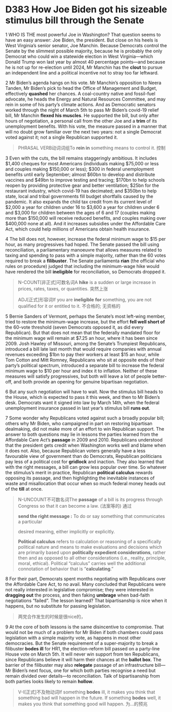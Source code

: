 # D383 How Joe Biden got his sizeable stimulus bill through the Senate
1 WHO IS THE most powerful Joe in Washington? That question seems to have an easy answer: Joe Biden, the president. But close on his heels is West Virginia’s senior senator, Joe Manchin. Because Democrats control the Senate by the slimmest possible majority, because he is probably the only Democrat who could win a statewide election in West Virginia—which Donald Trump won last year by almost 40 percentage points—and because he is not up for re-election until 2024, Mr Manchin has the **clout** to pursue an independent line and a political incentive not to stray too far leftward.

2 Mr Biden’s agenda hangs on his vote. Mr Manchin’s opposition to Neera Tanden, Mr Biden’s pick to head the Office of Management and Budget, effectively **quashed** her chances. A coal-country native and fossil-fuel advocate, he heads the Energy and Natural Resources Committee, and may rein in some of his party’s climate actions. And as Democratic senators worked through the night of March 5th to pass Mr Biden’s covid-19 relief bill, Mr Manchin **flexed his muscles**. He supported the bill, but only after hours of negotiation, a personal call from the other Joe and a **trim** of its unemployment benefits. With his vote, the measure passed in a manner that will no doubt grow familiar over the next two years: not a single Democrat voted against it; not a single Republican supported it.

> PHRASAL VERB动词词组To **rein in** something means to control it. 控制
>

3 Even with the cuts, the bill remains staggeringly ambitious. It includes $1,400 cheques for most Americans (individuals making $75,000 or less and couples making $150,000 or less); $300 in federal unemployment benefits until early September; almost $60bn to develop and distribute vaccines and $49bn to improve testing and tracing; $170bn to help schools reopen by providing protective gear and better ventilation; $25bn for the restaurant industry, which covid-19 has decimated; and $350bn to help state, local and tribal governments fill budget shortfalls caused by the pandemic. It also expands the child tax credit from its current level of $2,000 a year for children under 16 to $3,600 a year for children under 6 and $3,000 for children between the ages of 6 and 17 (couples making more than $150,000 will receive reduced benefits, and couples making over $400,000 none at all). And it increases subsidies under the Affordable Care Act, which could help millions of Americans obtain health insurance.

4 The bill does not, however, increase the federal minimum wage to $15 per hour, as many progressives had hoped. The Senate passed the bill using reconciliation, a parliamentary manoeuvre that allows measures related to taxing and spending to pass with a simple majority, rather than the 60 votes required to break a **filibuster**. The Senate parliamenta **rian** (the official who rules on procedure) judged that including the minimum-wage hike would have rendered the bill **ineligible** for reconciliation, so Democrats dropped it.

> N-COUNT[非正式]可数名词A **hike** is a sudden or large increase in prices, rates, taxes, or quantities. 突然上涨
>
> ADJ[正式]形容词If you are **ineligible** **for** something, you are not qualified for it or entitled to it. 不合格的; 无资格的
>

5 Bernie Sanders of Vermont, perhaps the Senate’s most left-wing member, tried to restore the minimum-wage increase, but the effort **fell well short of** the 60-vote threshold (seven Democrats opposed it, as did every Republican). But that does not mean that the federally mandated floor for the minimum wage will remain at $7.25 an hour, where it has been since 2009. Josh Hawley of Missouri, among the Senate’s Trumpiest Republicans, introduced a bill late last month that would require companies with annual revenues exceeding $1bn to pay their workers at least $15 an hour, while Tom Cotton and Mitt Romney, Republicans who sit at opposite ends of their party’s political spectrum, introduced a separate bill to increase the federal minimum wage to $10 per hour and index it to inflation. Neither of these measures will satisfy progressives, but both will leave a lot of people better-off, and both provide an opening for genuine bipartisan negotiation.

6 But any such negotiation will have to wait. Now the stimulus bill heads to the House, which is expected to pass it this week, and then to Mr Biden’s desk. Democrats want it signed into law by March 14th, when the federal unemployment insurance passed in last year’s stimulus bill **runs out**.

7 Some wonder why Republicans voted against such a broadly popular bill; others why Mr Biden, who campaigned in part on restoring bipartisan dealmaking, did not make more of an effort to win Republican support. The answer to both questions may lie in lessons the parties learned from the Affordable Care Act’s **passage** in 2009 and 2010. Republicans understood that the president gets credit when Washington works well and blame when it does not. Also, because Republican voters generally have a less favourable view of government than do Democrats, Republican politicians pay less of a political cost for **gridlock** and inaction. They also learned that with the right messages, a bill can grow less popular over time. So whatever the stimulus’s merit in practice, Republican **political calculus** rewards opposing its passage, and then highlighting the inevitable instances of waste and misallocation that occur when so much federal money heads out of the **till** at once.

> N-UNCOUNT不可数名词The **passage** of a bill is its progress through Congress so that it can become a law. (法案等的) 通过
>
> **send the right message :** To do or say something that communicates a particular
>
> desired meaning, either implicitly or explicitly.
>
> **Political calculus** refers to calculation or reasoning of a specifically political nature and means to make evaluations and decisions which are primarily based upon **politically expedient considerations**, rather then and as opposed to all other considerations (i.e., reality, principle, moral, ethical). Political “calculus” carries well the additional connotation of behavior that is “**calculating**.”
>

8 For their part, Democrats spent months negotiating with Republicans over the Affordable Care Act, to no avail. Many concluded that Republicans were not really interested in legislative compromise; they were interested in **dragging out** the process, and then faking **umbrage** when bad-faith negotiations “failed”. The lesson learned? That bipartisanship is nice when it happens, but no substitute for passing legislation.

> 两党合作发生的时候是很nice的，
>

9 At the core of both lessons is the same disincentive to compromise. That would not be much of a problem for Mr Biden if both chambers could pass legislation with a simple majority vote, as happens in most other democracies. But the Senate requirement of a super-majority to break a filibuster **bodes ill** for HR1, the election-reform bill passed on a party-line House vote on March 5th. It will never win support from ten Republicans, since Republicans believe it will harm their chances at the **ballot box**. The barrier of the filibuster may also **relegate** passage of an infrastructure bill—Mr Biden’s next focus, one for which both parties recognise a need but remain divided over details—to reconciliation. Talk of bipartisanship from both parties looks likely to remain **hollow**.

> V-I[正式]不及物动词If something **bodes** ill, it makes you think that something bad will happen in the future. If something **bodes** well, it makes you think that something good will happen. 为…的预兆
>

